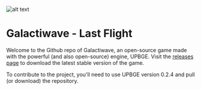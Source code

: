 ![alt text](../tree/master/Media/GWaveTransparent.png "Galactiwave")

Galactiwave - Last Flight
======

Welcome to the Github repo of Galactiwave, an open-source game made with the powerful (and also open-source) engine, UPBGE. Visit the [releases page](../releases "Galactiwave Releases") to download the latest stable version of the game.

To contribute to the project, you'll need to use UPBGE version 0.2.4 and pull (or download) the repository.